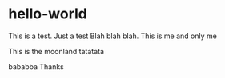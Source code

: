 # hello-world
This is a test. Just a test
Blah blah blah. This is me and only me

This is the moonland
tatatata

bababba
Thanks
